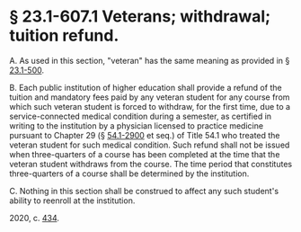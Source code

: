 # § 23.1-607.1 Veterans; withdrawal; tuition refund.

<p>A. As used in this section, "veteran" has the same meaning as provided in § <a href='/vacode/23.1-500/'>23.1-500</a>.</p><p>B. Each public institution of higher education shall provide a refund of the tuition and mandatory fees paid by any veteran student for any course from which such veteran student is forced to withdraw, for the first time, due to a service-connected medical condition during a semester, as certified in writing to the institution by a physician licensed to practice medicine pursuant to Chapter 29 (§ <a href='/vacode/54.1-2900/'>54.1-2900</a> et seq.) of Title 54.1 who treated the veteran student for such medical condition. Such refund shall not be issued when three-quarters of a course has been completed at the time that the veteran student withdraws from the course. The time period that constitutes three-quarters of a course shall be determined by the institution.</p><p>C. Nothing in this section shall be construed to affect any such student's ability to reenroll at the institution.</p><p>2020, c. <a href='http://lis.virginia.gov/cgi-bin/legp604.exe?201+ful+CHAP0434'>434</a>.</p>